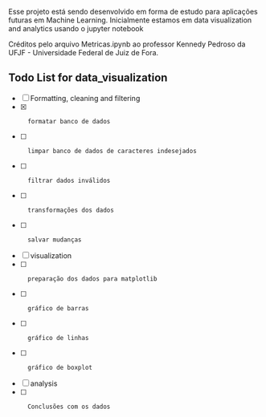 Esse projeto está sendo desenvolvido em forma de estudo para aplicações futuras em Machine Learning.
Inicialmente estamos em data visualization and analytics usando o jupyter notebook

Créditos pelo arquivo Metricas.ipynb ao professor Kennedy Pedroso da UFJF - Universidade Federal de Juiz de Fora.


## Todo List for data_visualization

- [ ] Formatting, cleaning and filtering
- [x]       formatar banco de dados
- [ ]       limpar banco de dados de caracteres indesejados
- [ ] 	    filtrar dados inválidos
- [ ] 	    transformações dos dados
- [ ] 	    salvar mudanças

- [ ] visualization
- [ ] 	    preparação dos dados para matplotlib
- [ ] 	    gráfico de barras
- [ ] 	    gráfico de linhas 
- [ ] 	    gráfico de boxplot


- [ ] analysis
- [ ] 	    Conclusões com os dados

